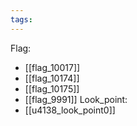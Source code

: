 ```yaml
---
tags:
---
```

Flag:
- [[flag_10017]]
- [[flag_10174]]
- [[flag_10175]]
- [[flag_9991]]
Look_point:
- [[u4138_look_point0]]
